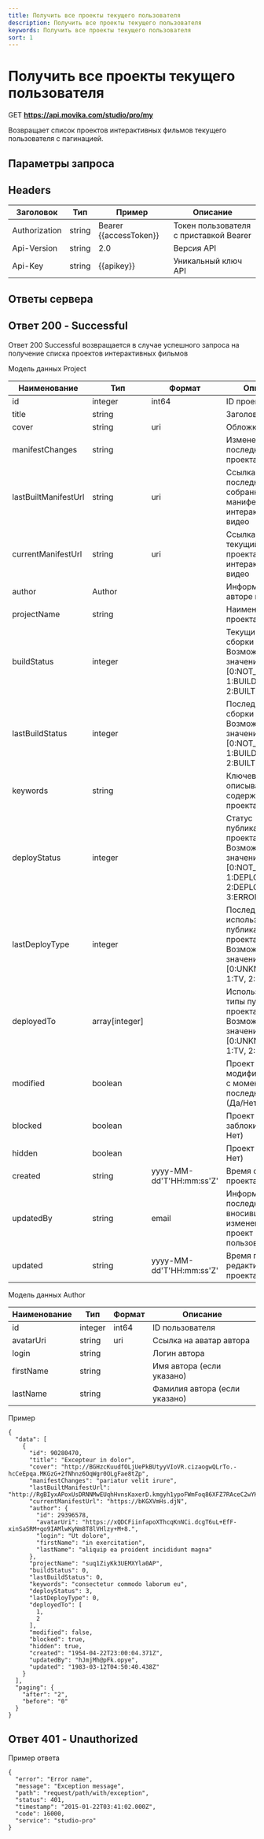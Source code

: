 ```yaml
---
title: Получить все проекты текущего пользователя
description: Получить все проекты текущего пользователя
keywords: Получить все проекты текущего пользователя
sort: 1
---
```

 
# Получить все проекты текущего пользователя

GET **https://api.movika.com/studio/pro/my**

Возвращает список проектов интерактивных фильмов текущего пользователя с пагинацией.


## Параметры запроса

## Headers

| Заголовок | Тип  | Пример | Описание |
|---|---|---|---|
| Authorization | string | Bearer {{accessToken}} | Токен пользователя с приставкой Bearer |
| Api-Version | string | 2.0 | Версия API | 
| Api-Key | string | {{apikey}} | Уникальный ключ API |


## Ответы сервера

## Ответ 200 - Successful

Ответ 200 Successful возвращается в случае успешного запроса на получение списка проектов интерактивных фильмов

Модель данных Project 

| Наименование | Тип | Формат | Описание |
|---|---|---|---|
| id | integer | int64| ID проекта |
| title | string| | Заголовок проекта |
| cover | string | uri| Обложка проекта |
| manifestChanges | string | | Изменения с последней сборки проекта |
| lastBuiltManifestUrl | string | uri | Ссылка на последний собранный манифест проекта интерактивного видео |
| currentManifestUrl | string | uri | Ссылка на текущий манифест проекта интерактивного видео |
| author | Author | | Информация об авторе проекта |
| projectName | string| | Наименование проекта |
| buildStatus | integer | | Текущий статус сборки проекта. Возможные значения: [0:NOT_BUILT, 1:BUILDING, 2:BUILT, 3:ERROR] |
| lastBuildStatus | integer | | Последний статус сборки проекта. Возможные значения: [0:NOT_BUILT, 1:BUILDING, 2:BUILT, 3:ERROR] |
| keywords | string| | Ключевые слова, описывающие содержание проекта |
| deployStatus | integer| | Статус публикации проекта. Возможные значения: [0:NOT_DEPLOYED, 1:DEPLOYING, 2:DEPLOYED, 3:ERROR] |
| lastDeployType | integer| | Последний используемый тип публикации проекта. Возможные значения: [0:UNKNOWN, 1:TV, 2:URL] |
| deployedTo | array[integer]| | Используемые типы публикации проекта. Возможные значения: [0:UNKNOWN, 1:TV, 2:URL] |
| modified | boolean | | Проект модифицировался с момента последней сборки (Да/Нет) |
| blocked | boolean | | Проект заблокирован (Да/Нет) |
| hidden | boolean | | Проект скрыт (Да/Нет) |
| created | string | yyyy-MM-dd'T'HH:mm:ss'Z' | Время создания проекта |
| updatedBy | string | email | Информация о последнем вносившем изменения в проект пользователе |
| updated | string | yyyy-MM-dd'T'HH:mm:ss'Z'| Время последнего редактирования проекта |

Модель данных Author

| Наименование | Тип | Формат | Описание |
|---|---|---|---|
| id | integer | int64 | ID пользователя |
| avatarUri | string | uri | Ссылка на аватар автора |
| login | string || Логин автора |
| firstName | string || Имя автора (если указано) |
| lastName | string || Фамилия автора (если указано) |

Пример

```
{
  "data": [
    {
      "id": 90280470,
      "title": "Excepteur in dolor",
      "cover": "http://BGHzcKuudfOLjUePkBUtyyVIoVR.cizaogwQLrTo.-hcCeEpqa.MKGzG+2fNhnz6OqWgr0OLgFae8tZp",
      "manifestChanges": "pariatur velit irure",
      "lastBuiltManifestUrl": "http://RgBIyxAPoxUsDRNNMwEUqhHvnsKaxerD.kmgyh1ypoFWmFoq86XFZ7RAceC2wYKBDYv+fjVZVEXYL61spd6NTPSrPh4",
      "currentManifestUrl": "https://bKGXVmHs.djN",
      "author": {
        "id": 29396578,
        "avatarUri": "https://xQDCFiinfapoXThcqKnNCi.dcgT6uL+EfF-xinSaSRM+qo9IAMlwKyNm8T8lVHlzy+M+8.",
        "login": "Ut dolore",
        "firstName": "in exercitation",
        "lastName": "aliquip ea proident incididunt magna"
      },
      "projectName": "suq1ZiyKk3UEMXYla0AP",
      "buildStatus": 0,
      "lastBuildStatus": 0,
      "keywords": "consectetur commodo laborum eu",
      "deployStatus": 3,
      "lastDeployType": 0,
      "deployedTo": [
        1,
        2
      ],
      "modified": false,
      "blocked": true,
      "hidden": true,
      "created": "1954-04-22T23:00:04.371Z",
      "updatedBy": "hJmjMh@pFk.opye",
      "updated": "1983-03-12T04:50:40.438Z"
    }
  ],
  "paging": {
    "after": "2",
    "before": "0"
  }
}
```


## Ответ 401 - Unauthorized

Пример ответа

```
{
  "error": "Error name",
  "message": "Exception message",
  "path": "request/path/with/exception",
  "status": 401,
  "timestamp": "2015-01-22T03:41:02.000Z",
  "code": 16000,
  "service": "studio-pro"
}
```
